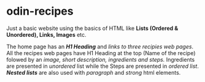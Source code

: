 # odin-recipes
Just a basic website using the basics of HTML like **Lists (Ordered & Unordered), Links, Images** etc.

The home page has an ***H1 Heading*** and *links to three recipies web pages*. All the recipes web pages have H1 Heading at the top (Name of the recipe) folowed by an *image, short description, ingredients and steps.* Ingredients are presented in *unordered* list while the Steps are presented in *ordered list*. ***Nested lists*** are also used with *paragraph* and *strong* html elements. 